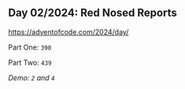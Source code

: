 ## Day 02/2024: Red Nosed Reports

https://adventofcode.com/2024/day/

Part One: `390`

Part Two: `439`

*Demo: `2` and `4`*
